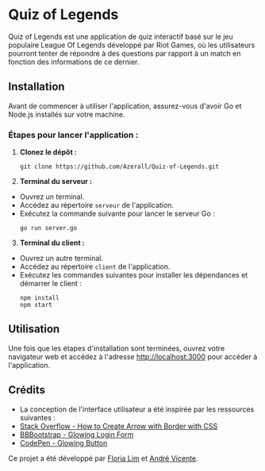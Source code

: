 # Quiz of Legends

Quiz of Legends est une application de quiz interactif basé sur le jeu populaire League Of Legends développé par Riot Games, où les utilisateurs pourront tenter de répondre à des questions par rapport à un match en fonction des informations de ce dernier.

## Installation

Avant de commencer à utiliser l'application, assurez-vous d'avoir Go et Node.js installés sur votre machine.

### Étapes pour lancer l'application :

1. **Clonez le dépôt :** 
   ```
   git clone https://github.com/Azerall/Quiz-of-Legends.git
   ```

2. **Terminal du serveur :**
- Ouvrez un terminal.
- Accédez au répertoire `serveur` de l'application.
- Exécutez la commande suivante pour lancer le serveur Go :
  ```
  go run server.go
  ```

3. **Terminal du client :**
- Ouvrez un autre terminal.
- Accédez au répertoire `client` de l'application.
- Exécutez les commandes suivantes pour installer les dépendances et démarrer le client :
  ```
  npm install
  npm start
  ```

## Utilisation

Une fois que les étapes d'installation sont terminées, ouvrez votre navigateur web et accédez à l'adresse [http://localhost:3000](http://localhost:3000) pour accéder à l'application.

## Crédits

- La conception de l'interface utilisateur a été inspirée par les ressources suivantes :
- [Stack Overflow - How to Create Arrow with Border with CSS](https://stackoverflow.com/questions/70797108/how-to-create-arrow-with-border-with-css)
- [BBBootstrap - Glowing Login Form](https://bbbootstrap.com/snippets/bootstrap-glowing-login-form-61831104)
- [CodePen - Glowing Button](https://codepen.io/ahmadbassamemran/pen/rNjMXqg)

Ce projet a été développé par [Floria Lim](https://github.com/Azerall) et [André Vicente](https://stl.algo-prog.info/3808685).

